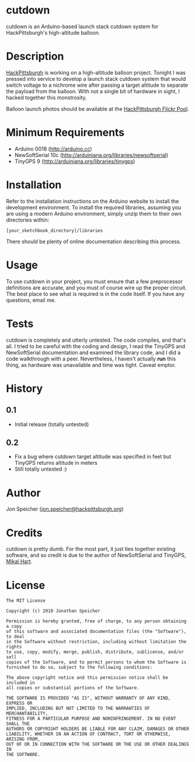 cutdown
=======

cutdown is an Arduino-based launch stack cutdown system for HackPittsburgh's high-altitude balloon.

Description
===========

[HackPittsburgh](http://www.hackpittsburgh.org) is working on a high-altitude balloon project.  Tonight I was pressed into service to develop a launch stack cutdown system that would switch voltage to a nichrome wire after passing a target altitude to separate the payload from the balloon.  With not a single bit of hardware in sight, I hacked together this monstrosity.

Balloon launch photos should be available at the [HackPittsburgh Flickr Pool](http://www.flickr.com/groups/hackpgh).

Minimum Requirements
====================

* Arduino 0018 (http://arduino.cc)
* NewSoftSerial 10c (http://arduiniana.org/libraries/newsoftserial)
* TinyGPS 9 (http://arduiniana.org/libraries/tinygps)

Installation
============

Refer to the installation instructions on the Arduino website to install the development environment.  To install the required libraries, assuming you are using a modern Arduino environment, simply unzip them to their own directories within:

    [your_sketchbook_directory]/libraries

There should be plenty of online documentation describing this process.

Usage
=====

To use cutdown in your project, you must ensure that a few preprocessor definitions are accurate, and you must of course wire up the proper circuit.  The best place to see what is required is in the code itself.  If you have any questions, email me.

Tests
=====

cutdown is completely and utterly untested.  The code compiles, and that's all.  I tried to be careful with the coding and design, I read the TinyGPS and NewSoftSerial documentation and examined the library code, and I did a code walkthrough with a peer.  Nevertheless, I haven't actually **run** this thing, as hardware was unavailable and time was tight.  Caveat emptor.

History
=======

0.1
---

* Initial release (totally untested)

0.2
---

* Fix a bug where cutdown target altitude was specified in feet but TinyGPS returns altitude in
  meters
* Still totally untested :)

Author
======

Jon Speicher ([jon.speicher@hackpittsburgh.org](mailto:jon.speicher@hackpittsburgh.org))

Credits
=======

cutdown is pretty dumb.  For the most part, it just ties together existing software, and so credit is due to the author of NewSoftSerial and TinyGPS, [Mikal Hart](http://arduiniana.org).

License
=======

    The MIT License

    Copyright (c) 2010 Jonathan Speicher

    Permission is hereby granted, free of charge, to any person obtaining a copy
    of this software and associated documentation files (the "Software"), to deal
    in the Software without restriction, including without limitation the rights
    to use, copy, modify, merge, publish, distribute, sublicense, and/or sell
    copies of the Software, and to permit persons to whom the Software is
    furnished to do so, subject to the following conditions:

    The above copyright notice and this permission notice shall be included in
    all copies or substantial portions of the Software.

    THE SOFTWARE IS PROVIDED "AS IS", WITHOUT WARRANTY OF ANY KIND, EXPRESS OR
    IMPLIED, INCLUDING BUT NOT LIMITED TO THE WARRANTIES OF MERCHANTABILITY,
    FITNESS FOR A PARTICULAR PURPOSE AND NONINFRINGEMENT. IN NO EVENT SHALL THE
    AUTHORS OR COPYRIGHT HOLDERS BE LIABLE FOR ANY CLAIM, DAMAGES OR OTHER
    LIABILITY, WHETHER IN AN ACTION OF CONTRACT, TORT OR OTHERWISE, ARISING FROM,
    OUT OF OR IN CONNECTION WITH THE SOFTWARE OR THE USE OR OTHER DEALINGS IN
    THE SOFTWARE.